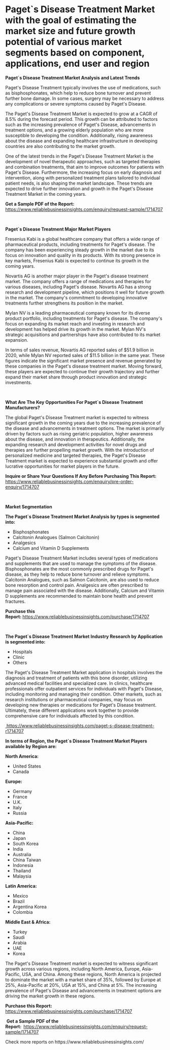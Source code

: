 <p><h1>Paget`s Disease Treatment Market with the goal of estimating the market size and future growth potential of various market segments based on component, applications, end user and region</h1></p><p><strong>Paget`s Disease Treatment Market Analysis and Latest Trends</strong></p>
<p><p>Paget's Disease Treatment typically involves the use of medications, such as bisphosphonates, which help to reduce bone turnover and prevent further bone damage. In some cases, surgery may be necessary to address any complications or severe symptoms caused by Paget's Disease.</p><p>The Paget's Disease Treatment Market is expected to grow at a CAGR of 8.5% during the forecast period. This growth can be attributed to factors such as the increasing prevalence of Paget's Disease, advancements in treatment options, and a growing elderly population who are more susceptible to developing the condition. Additionally, rising awareness about the disease and expanding healthcare infrastructure in developing countries are also contributing to the market growth.</p><p>One of the latest trends in the Paget's Disease Treatment Market is the development of novel therapeutic approaches, such as targeted therapies and combination treatments, that aim to improve outcomes for patients with Paget's Disease. Furthermore, the increasing focus on early diagnosis and intervention, along with personalized treatment plans tailored to individual patient needs, is also shaping the market landscape. These trends are expected to drive further innovation and growth in the Paget's Disease Treatment Market in the coming years.</p></p>
<p><strong>Get a Sample PDF of the Report:&nbsp;</strong> <a href="https://www.reliablebusinessinsights.com/enquiry/request-sample/1714707">https://www.reliablebusinessinsights.com/enquiry/request-sample/1714707</a></p>
<p>&nbsp;</p>
<p><strong>Paget`s Disease Treatment Major Market Players</strong></p>
<p><p>Fresenius Kabi is a global healthcare company that offers a wide range of pharmaceutical products, including treatments for Paget's disease. The company has been experiencing steady growth in the market due to its focus on innovation and quality in its products. With its strong presence in key markets, Fresenius Kabi is expected to continue its growth in the coming years.</p><p>Novartis AG is another major player in the Paget's disease treatment market. The company offers a range of medications and therapies for various diseases, including Paget's disease. Novartis AG has a strong research and development pipeline, which positions it well for future growth in the market. The company's commitment to developing innovative treatments further strengthens its position in the market.</p><p>Mylan NV is a leading pharmaceutical company known for its diverse product portfolio, including treatments for Paget's disease. The company's focus on expanding its market reach and investing in research and development has helped drive its growth in the market. Mylan NV's strategic acquisitions and partnerships have also contributed to its market expansion.</p><p>In terms of sales revenue, Novartis AG reported sales of $51.9 billion in 2020, while Mylan NV reported sales of $11.5 billion in the same year. These figures indicate the significant market presence and revenue generated by these companies in the Paget's disease treatment market. Moving forward, these players are expected to continue their growth trajectory and further expand their market share through product innovation and strategic investments.</p></p>
<p>&nbsp;</p>
<p><strong>What Are The Key Opportunities For Paget`s Disease Treatment Manufacturers?</strong></p>
<p><p>The global Paget's Disease Treatment market is expected to witness significant growth in the coming years due to the increasing prevalence of the disease and advancements in treatment options. The market is primarily driven by factors such as rising geriatric population, higher awareness about the disease, and innovation in therapeutics. Additionally, the expanding research and development activities for novel drugs and therapies are further propelling market growth. With the introduction of personalized medicine and targeted therapies, the Paget's Disease Treatment market is expected to experience substantial growth and offer lucrative opportunities for market players in the future.</p></p>
<p><strong>Inquire or Share Your Questions If Any Before Purchasing This Report:</strong> <a href="https://www.reliablebusinessinsights.com/enquiry/pre-order-enquiry/1714707">https://www.reliablebusinessinsights.com/enquiry/pre-order-enquiry/1714707</a></p>
<p>&nbsp;</p>
<p><strong>Market Segmentation</strong></p>
<p><strong>The Paget`s Disease Treatment Market Analysis by types is segmented into:</strong></p>
<p><ul><li>Bisphosphonates</li><li>Calcitonin Analogues (Salmon Calcitonin)</li><li>Analgesics</li><li>Calcium and Vitamin D Supplements</li></ul></p>
<p><p>Paget's Disease Treatment Market includes several types of medications and supplements that are used to manage the symptoms of the disease. Bisphosphonates are the most commonly prescribed drugs for Paget's disease, as they help to reduce bone turnover and relieve symptoms. Calcitonin Analogues, such as Salmon Calcitonin, are also used to reduce bone resorption and control pain. Analgesics are often prescribed to manage pain associated with the disease. Additionally, Calcium and Vitamin D supplements are recommended to maintain bone health and prevent fractures.</p></p>
<p><strong>Purchase this Report:&nbsp;</strong><a href="https://www.reliablebusinessinsights.com/purchase/1714707">https://www.reliablebusinessinsights.com/purchase/1714707</a></p>
<p>&nbsp;</p>
<p><strong>The Paget`s Disease Treatment Market Industry Research by Application is segmented into:</strong></p>
<p><ul><li>Hospitals</li><li>Clinic</li><li>Others</li></ul></p>
<p><p>The Paget's Disease Treatment Market application in hospitals involves the diagnosis and treatment of patients with this bone disorder, utilizing advanced medical facilities and specialized care. In clinics, healthcare professionals offer outpatient services for individuals with Paget's Disease, including monitoring and managing their condition. Other markets, such as research institutions or pharmaceutical companies, may focus on developing new therapies or medications for Paget's Disease treatment. Ultimately, these different applications work together to provide comprehensive care for individuals affected by this condition.</p></p>
<p><a href="https://www.reliablebusinessinsights.com/paget-s-disease-treatment-r1714707">&nbsp;https://www.reliablebusinessinsights.com/paget-s-disease-treatment-r1714707</a></p>
<p><strong>In terms of Region, the Paget`s Disease Treatment Market Players available by Region are:</strong></p>
<p>
    <p> <strong> North America: </strong>
        <ul>
            <li>United States</li>
            <li>Canada</li>
        </ul>
        </p> 
    <p> <strong> Europe: </strong>
        <ul>
            <li>Germany</li>
            <li>France</li>
            <li>U.K.</li>
            <li>Italy</li>
            <li>Russia</li>
        </ul>
        </p> 
    <p> <strong> Asia-Pacific: </strong>
        <ul>
            <li>China</li>
            <li>Japan</li>
            <li>South Korea</li>
            <li>India</li>
            <li>Australia</li>
            <li>China Taiwan</li>
            <li>Indonesia</li>
            <li>Thailand</li>
            <li>Malaysia</li>
        </ul>
        </p> 
    <p> <strong> Latin America: </strong>
        <ul>
            <li>Mexico</li>
            <li>Brazil</li>
            <li>Argentina Korea</li>
            <li>Colombia</li>
        </ul>
        </p> 
    <p> <strong> Middle East & Africa: </strong>
        <ul>
            <li>Turkey</li>
            <li>Saudi</li>
            <li>Arabia</li>
            <li>UAE</li>
            <li>Korea</li>
        </ul>
    </p>
    </p>
<p><p>The Paget's Disease Treatment market is expected to witness significant growth across various regions, including North America, Europe, Asia-Pacific, USA, and China. Among these regions, North America is projected to dominate the market with a market share of 35%, followed by Europe at 25%, Asia-Pacific at 20%, USA at 15%, and China at 5%. The increasing prevalence of Paget's Disease and advancements in treatment options are driving the market growth in these regions.</p></p>
<p><strong>Purchase this Report: </strong><a href="https://www.reliablebusinessinsights.com/purchase/1714707">https://www.reliablebusinessinsights.com/purchase/1714707</a></p>
<p>&nbsp;<strong>Get a Sample PDF of the Report:&nbsp;&nbsp;</strong><a href="https://www.reliablebusinessinsights.com/enquiry/request-sample/1714707">https://www.reliablebusinessinsights.com/enquiry/request-sample/1714707</a></p>
<p><strong></strong></p>
<p>Check more reports on https://www.reliablebusinessinsights.com/</p>